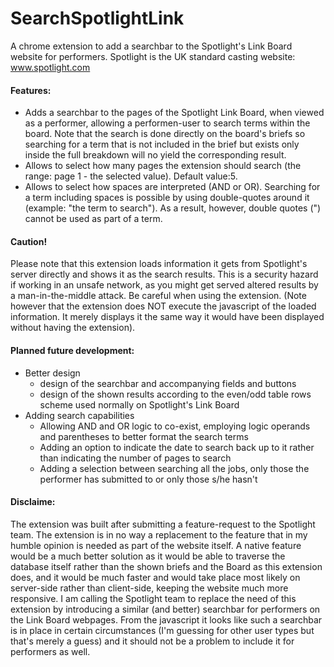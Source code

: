 # SearchSpotlightLink
A chrome extension to add a searchbar to the Spotlight's Link Board website for performers.
Spotlight is the UK standard casting website: www.spotlight.com

#### Features:
* Adds a searchbar to the pages of the Spotlight Link Board, when viewed as a performer, allowing a performen-user to search terms within the board. Note that the search is done directly on the board's briefs so searching for a term that is not included in the brief but exists only inside the full breakdown will no yield the corresponding result.
* Allows to select how many pages the extension should search (the range: page 1 - the selected value). Default value:5.
* Allows to select how spaces are interpreted (AND or OR). Searching for a term including spaces is possible by using double-quotes around it (example: "the term to search"). As a result, however, double quotes (") cannot be used as part of a term.

#### Caution!
Please note that this extension loads information it gets from Spotlight's server directly and shows it as the search results. This is a security hazard if working in an unsafe network, as you might get served altered results by a man-in-the-middle attack. Be careful when using the extension. (Note however that the extension does NOT execute the javascript of the loaded information. It merely displays it the same way it would have been displayed without having the extension).

#### Planned future development:
* Better design
   - design of the searchbar and accompanying fields and buttons
   - design of the shown results according to the even/odd table rows scheme used normally on Spotlight's Link Board
* Adding search capabilities
   - Allowing AND and OR logic to co-exist, employing logic operands and parentheses to better format the search terms
   - Adding an option to indicate the date to search back up to it rather than indicating the number of pages to search
   - Adding a selection between searching all the jobs, only those the performer has submitted to or only those s/he hasn't


#### Disclaime:
The extension was built after submitting a feature-request to the Spotlight team.
The extension is in no way a replacement to the feature that in my humble opinion is needed as part of the website itself. A native feature would be a much better solution as it would be able to traverse the database itself rather than the shown briefs and the Board as this extension does, and it would be much faster and would take place most likely on server-side rather than client-side, keeping the website much more responsive.
I am calling the Spotlight team to replace the need of this extension by introducing a similar (and better) searchbar for performers on the Link Board webpages. From the javascript it looks like such a searchbar is in place in certain circumstances (I'm guessing for other user types but that's merely a guess) and it should not be a problem to include it for performers as well.